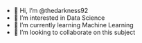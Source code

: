 - 👋 Hi, I’m @thedarkness92
- 👀 I’m interested in Data Science
- 🌱 I’m currently learning Machine Learning
- 💞️ I’m looking to collaborate on this subject 


<!---
thedarkness92/thedarkness92 is a ✨ Freelance developper and rechearcher ✨ repository because its `README.md` (this file) appears on your GitHub profile.
You can click the Preview link to take a look at your changes.
--->
